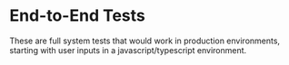 # End-to-End Tests

These are full system tests that would work in production environments, starting with user inputs in a javascript/typescript environment.
